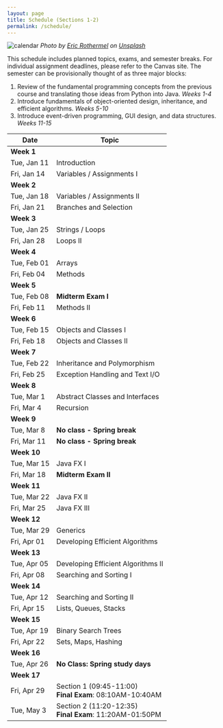 ```yaml
---
layout: page
title: Schedule (Sections 1-2)
permalink: /schedule/
---
```


![calendar](/img/eric-rothermel-FoKO4DpXamQ-unsplash-med.jpg)
*Photo by <a href="https://unsplash.com/@erothermel?utm_source=unsplash&utm_medium=referral&utm_content=creditCopyText">Eric Rothermel</a> on <a href="https://unsplash.com/s/photos/calendar?utm_source=unsplash&utm_medium=referral&utm_content=creditCopyText">Unsplash</a>*

This schedule includes planned topics, exams, and semester breaks. For individual assignment deadlines, please refer to the Canvas site. The semester can be provisionally thought of as three major blocks:
1. Review of the fundamental programming concepts from the previous course and translating those ideas from Python into Java. *Weeks 1-4*
1. Introduce fundamentals of object-oriented design, inheritance, and efficient algorithms. *Weeks 5-10*
1. Introduce event-driven programming, GUI design, and data structures. *Weeks 11-15*

<table>
  <thead>
      <tr>
          <th>Date</th>
          <th>Topic</th>
      </tr>
  </thead>
  <tbody>
      <tr class="week-header">
          <td colspan="2"><strong>Week 1</strong></td>
      </tr>
      <tr>
          <td>Tue, Jan 11</td>
          <td>Introduction</td>
      </tr>
      <tr>
          <td>Fri, Jan 14</td>
          <td>Variables / Assignments I</td>
      </tr>
      <tr class="week-header">
          <td colspan="2"><strong>Week 2</strong></td>
      </tr>
      <tr>
          <td>Tue, Jan 18</td>
          <td>Variables / Assignments II</td>
      </tr>
      <tr>
          <td>Fri, Jan 21</td>
          <td>Branches and Selection</td>
      </tr>
      <tr class="week-header">
          <td colspan="2"><strong>Week 3</strong></td>
      </tr>
      <tr>
          <td>Tue, Jan 25</td>
          <td>Strings / Loops</td>
      </tr>
      <tr>
          <td>Fri, Jan 28</td>
          <td>Loops II</td>
      </tr>
      <tr class="week-header">
          <td colspan="2"><strong>Week 4</strong></td>
      </tr>
      <tr>
          <td>Tue, Feb 01</td>
          <td>Arrays</td>
      </tr>
      <tr>
          <td>Fri, Feb 04</td>
          <td>Methods</td>
      </tr>
      <tr class="week-header">
          <td colspan="2"><strong>Week 5</strong></td>
      </tr>
      <tr>
          <td>Tue, Feb 08</td>
          <td><strong>Midterm Exam I</strong> </td>
      </tr>
      <tr>
          <td>Fri, Feb 11</td>
          <td>Methods II</td>
      </tr>
      <tr class="week-header">
          <td colspan="2"><strong>Week 6</strong></td>
      </tr>
      <tr>
          <td>Tue, Feb 15</td>
          <td>Objects and Classes I</td>
      </tr>
      <tr>
          <td>Fri, Feb 18</td>
          <td>Objects and Classes II</td>
      </tr>
      <tr class="week-header">
          <td colspan="2"><strong>Week 7</strong></td>
      </tr>
      <tr>
          <td>Tue, Feb 22</td>
          <td>Inheritance and Polymorphism</td>
      </tr>
       <tr>
          <td>Fri, Feb 25</td>
          <td>Exception Handling and Text I/O</td>
      </tr>
      <tr class="week-header">
          <td colspan="2"><strong>Week 8</strong></td>
      </tr>
      <tr>
          <td>Tue, Mar 1</td>
          <td>Abstract Classes and Interfaces</td>
      </tr>
      <tr>
          <td>Fri, Mar 4</td>
          <td>Recursion</td>
      </tr>
      <tr class="week-header">
          <td colspan="2"><strong>Week 9</strong></td>
      </tr>
      <tr>
          <td>Tue, Mar 8</td>
        <td><strong>No class - Spring break</strong></td>
      </tr>
      <tr>
          <td>Fri, Mar 11</td>
          <td><strong>No class - Spring break</strong></td>
      </tr>
      <tr class="week-header">
          <td colspan="2"><strong>Week 10</strong></td>
      </tr>
      <tr>
          <td>Tue, Mar 15</td>
          <td>Java FX I</td>
      </tr>
      <tr>
          <td>Fri, Mar 18</td>
          <td><strong>Midterm Exam II</strong></td>
      </tr>
      <tr class="week-header">
          <td colspan="2"><strong>Week 11</strong></td>
      </tr>
      <tr>
          <td>Tue, Mar 22</td>
          <td>Java FX II</td>
      </tr>
      <tr>
          <td>Fri, Mar 25</td>
          <td>Java FX III</td>
      </tr>
      <tr class="week-header">
          <td colspan="2"><strong>Week 12</strong></td>
      </tr>
      <tr>
          <td>Tue, Mar 29</td>
          <td>Generics</td>
      </tr>
      <tr>
          <td>Fri, Apr 01</td>
          <td>Developing Efficient Algorithms</td>
      </tr>
      <tr class="week-header">
          <td colspan="2"><strong>Week 13</strong></td>
      </tr>
      <tr>
          <td>Tue, Apr 05</td>
          <td>Developing Efficient Algorithms II</td>
      </tr>
      <tr>
          <td>Fri, Apr 08</td>
          <td>Searching and Sorting I</td>
      </tr>
      <tr class="week-header">
          <td colspan="2"><strong>Week 14</strong></td>
      </tr>
      <tr>
          <td>Tue, Apr 12</td>
          <td>Searching and Sorting II</td>
      </tr>
      <tr>
          <td>Fri, Apr 15</td>
          <td>Lists, Queues, Stacks</td>
      </tr>
      <tr class="week-header">
          <td colspan="2"><strong>Week 15</strong></td>
      </tr>
      <tr>
          <td>Tue, Apr 19</td>
          <td>Binary Search Trees</td>
      </tr>
      <tr>
          <td>Fri, Apr 22</td>
          <td>Sets, Maps, Hashing</td>
      </tr>
      <tr class="week-header">
          <td colspan="2"><strong>Week 16</strong></td>
      </tr>
      <tr>
          <td>Tue, Apr 26</td>
          <td><strong>No Class: Spring study days</strong></td>
      </tr>
      <tr class="week-header">
          <td colspan="2"><strong>Week 17</strong></td>
      </tr>
      <tr>
          <td>Fri, Apr 29</td>
          <td>Section 1 (09:45-11:00)<br><strong>Final Exam</strong>: 08:10AM-10:40AM</td>
      </tr>
      <tr>
          <td>Tue, May 3</td>
          <td>Section 2 (11:20-12:35)<br><strong>Final Exam</strong>: 11:20AM-01:50PM</td>
      </tr>
  </tbody>
</table>

        

